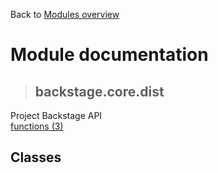 Back to [Modules overview](https://github.com/pyrustic/backstage/blob/master/docs/modules/README.md)
  
# Module documentation
>## backstage.core.dist
Project Backstage API
<br>
[functions (3)](https://github.com/pyrustic/backstage/blob/master/docs/modules/content/backstage.core.dist/functions.md)


## Classes

